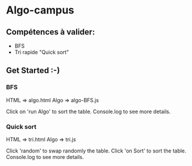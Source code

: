 # Algo-campus

## Compétences à valider:
- BFS
- Tri rapide "Quick sort"

## Get Started :-)

### BFS
HTML => algo.html
Algo => algo-BFS.js

Click on 'run Algo' to sort the table.
Console.log to see more details.

### Quick sort
HTML => tri.html
Algo => tri.js

Click 'random' to swap randomly the table.
Click 'on Sort' to sort the table.
Console.log to see more details.
